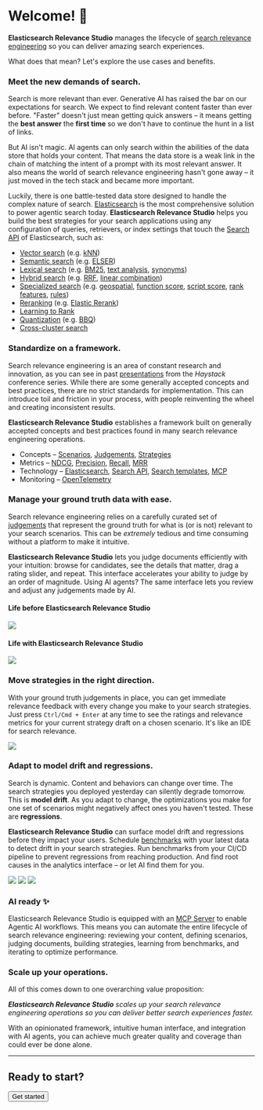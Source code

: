 # Welcome! 👋

**Elasticsearch Relevance Studio** manages the lifecycle of [search relevance engineering](https://www.elastic.co/what-is/search-relevance) so you can deliver amazing search experiences.

What does that mean? Let's explore the use cases and benefits.

### Meet the new demands of search.

Search is more relevant than ever. Generative AI has raised the bar on our expectations for search. We expect to find relevant content faster than ever before. "Faster" doesn't just mean getting quick answers – it means getting the **best answer** the **first time** so we don't have to continue the hunt in a list of links.

But AI isn't magic. AI agents can only search within the abilities of the data store that holds your content. That means the data store is a weak link in the chain of matching the intent of a prompt with its most relevant answer. It also means the world of search relevance engineering hasn't gone away – it just moved in the tech stack and became more important.

Luckily, there is one battle-tested data store designed to handle the complex nature of search. [Elasticsearch](https://www.elastic.co/elasticsearch) is the most comprehensive solution to power agentic search today. **Elasticsearch Relevance Studio** helps you build the best strategies for your search applications using any configuration of queries, retrievers, or index settings that touch the [Search API](https://www.elastic.co/docs/api/doc/elasticsearch/operation/operation-search) of Elasticsearch, such as:

- [Vector search](https://www.elastic.co/docs/solutions/search/vector) (e.g. [kNN](https://www.elastic.co/docs/solutions/search/vector/knn))
- [Semantic search](https://www.elastic.co/docs/explore-analyze/machine-learning/nlp/ml-nlp-elser) (e.g. [ELSER](https://www.elastic.co/docs/explore-analyze/machine-learning/nlp/ml-nlp-elser))
- [Lexical search](https://www.elastic.co/docs/solutions/search/full-text) (e.g. [BM25](https://www.elastic.co/blog/practical-bm25-part-2-the-bm25-algorithm-and-its-variables), [text analysis](https://www.elastic.co/docs/manage-data/data-store/text-analysis), [synonyms](https://www.elastic.co/docs/solutions/search/full-text/search-with-synonyms))
- [Hybrid search](https://www.elastic.co/docs/solutions/search/hybrid-search) (e.g. [RRF](https://www.elastic.co/docs/reference/elasticsearch/rest-apis/reciprocal-rank-fusion), [linear combination](https://www.elastic.co/docs/reference/elasticsearch/rest-apis/retrievers/linear-retriever))
- [Specialized search](https://www.elastic.co/docs/reference/query-languages/query-dsl/specialized-queries) (e.g. [geospatial](https://www.elastic.co/docs/reference/query-languages/query-dsl/geo-queries), [function score](https://www.elastic.co/docs/reference/query-languages/query-dsl/query-dsl-function-score-query), [script score](https://www.elastic.co/docs/reference/query-languages/query-dsl/query-dsl-script-score-query), [rank features](https://www.elastic.co/docs/reference/query-languages/query-dsl/query-dsl-rank-feature-query), [rules](https://www.elastic.co/docs/reference/query-languages/query-dsl/query-dsl-rule-query))
- [Reranking](https://www.elastic.co/docs/solutions/search/ranking/semantic-reranking) (e.g. [Elastic Rerank](https://www.elastic.co/docs/explore-analyze/machine-learning/nlp/ml-nlp-rerank))
- [Learning to Rank](https://www.elastic.co/docs/solutions/search/ranking/learning-to-rank-ltr)
- [Quantization](https://www.elastic.co/search-labs/blog/scalar-quantization-101) (e.g. [BBQ](https://www.elastic.co/search-labs/blog/bbq-implementation-into-use-case))
- [Cross-cluster search](https://www.elastic.co/docs/solutions/search/cross-cluster-search)

### Standardize on a framework.

Search relevance engineering is an area of constant research and innovation, as you can see in past [presentations](https://haystackconf.com/talks/) from the *Haystack* conference series. While there are some generally accepted concepts and best practices, there are no strict standards for implementation. This can introduce toil and friction in your process, with people reinventing the wheel and creating inconsistent results.

**Elasticsearch Relevance Studio** establishes a framework built on generally accepted concepts and best practices found in many search relevance engineering operations.

- Concepts – [Scenarios](docs/guide/concepts.md#scenario), [Judgements](docs/guide/concepts.md#judgement), [Strategies](docs/guide/concepts.md#strategy)
- Metrics – [NDCG](https://www.elastic.co/docs/reference/elasticsearch/rest-apis/search-rank-eval#_discounted_cumulative_gain_dcg), [Precision](https://www.elastic.co/docs/reference/elasticsearch/rest-apis/search-rank-eval#k-precision), [Recall](https://www.elastic.co/docs/reference/elasticsearch/rest-apis/search-rank-eval#k-recall), [MRR](https://www.elastic.co/docs/reference/elasticsearch/rest-apis/search-rank-eval#_mean_reciprocal_rank)
- Technology – [Elasticsearch](https://www.elastic.co/elasticsearch), [Search API](https://www.elastic.co/docs/api/doc/elasticsearch/operation/operation-search), [Search templates](https://www.elastic.co/docs/solutions/search/search-templates), [MCP](https://modelcontextprotocol.io/docs/getting-started/intro)
- Monitoring – [OpenTelemetry](https://opentelemetry.io/)

### Manage your ground truth data with ease.

Search relevance engineering relies on a carefully curated set of [judgements](docs/guide/concepts#judgement) that represent the ground truth for what is (or is not) relevant to your search scenarios. This can be *extremely* tedious and time consuming without a platform to make it intuitive.

**Elasticsearch Relevance Studio** lets you judge documents efficiently with your intuition: browse for candidates, see the details that matter, drag a rating slider, and repeat. This interface accelerates your ability to judge by an order of magnitude. Using AI agents? The same interface lets you review and adjust any judgements made by AI.

#### Life before Elasticsearch Relevance Studio

<img src="https://storage.googleapis.com/esrs-docs/screenshots/judgements-before.png" class="screenshot">

#### Life with Elasticsearch Relevance Studio

<img src="https://storage.googleapis.com/esrs-docs/screenshots/judgements.png" class="screenshot">

### Move strategies in the right direction.

With your ground truth judgements in place, you can get immediate relevance feedback with every change you make to your search strategies. Just press `Ctrl/Cmd + Enter` at any time to see the ratings and relevance metrics for your current strategy draft on a chosen scenario. It's like an IDE for search relevance.

<img src="https://storage.googleapis.com/esrs-docs/screenshots/strategy.png" class="screenshot">

### Adapt to model drift and regressions.

Search is dynamic. Content and behaviors can change over time. The search strategies you deployed yesterday can silently degrade tomorrow. This is **model drift**. As you adapt to change, the optimizations you make for one set of scenarios might negatively affect ones you haven't tested. These are **regressions**.

**Elasticsearch Relevance Studio** can surface model drift and regressions before they impact your users. Schedule [benchmarks](docs/guide/concepts.md#benchmark) with your latest data to detect drift in your search strategies. Run benchmarks from your CI/CD pipeline to prevent regressions from reaching production. And find root causes in the analytics interface – or let AI find them for you.


<img src="https://storage.googleapis.com/esrs-docs/screenshots/evaluation-summary.png" class="screenshot" />

<img src="https://storage.googleapis.com/esrs-docs/screenshots/evaluation-heatmap.png" class="screenshot" />

<img src="https://storage.googleapis.com/esrs-docs/screenshots/evaluation-runtime-assets.png" class="screenshot" />

### AI ready :sparkles:

Elasticsearch Relevance Studio is equipped with an [MCP Server](docs/reference/architecture.md#recommended-setup-with-mcp) to enable Agentic AI workflows. This means you can automate the entire lifecycle of search relevance engineering: reviewing your content, defining scenarios, judging documents, building strategies, learning from benchmarks, and iterating to optimize performance.

### Scale up your operations.

All of this comes down to one overarching value proposition:

_**Elasticsearch Relevance Studio** scales up your search relevance engineering operations so you can deliver better search experiences faster._

With an opinionated framework, intuitive human interface, and integration with AI agents, you can achieve much greater quality and coverage than could ever be done alone.

---

## Ready to start?

[<button class="get-started">Get started</button>](docs/guide/quickstart)